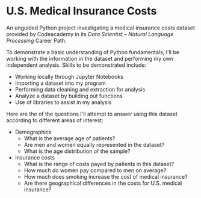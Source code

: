 # U.S. Medical Insurance Costs

An unguided Python project investigating a medical insurance costs dataset provided by Codeacademy in its *Data Scientist – Natural Language Processing* Career Path.

To demonstrate a basic understanding of Python fundamentals, I'll be working with the information in the dataset and performing my own independent analysis. Skills to be demonstrated include:
- Working locally through Jupyter Notebooks
- Importing a dataset into my program
- Performing data cleaning and extraction for analysis
- Analyze a dataset by building out functions
- Use of libraries to assist in my analysis

Here are the of the questions I'll attempt to answer using this dataset according to different areas of interest:
- Demographics 
  - What is the average age of patients?
  - Are men and women equally represented in the dataset?
  - What is the age distribution of the sample?
- Insurance costs
  - What is the range of costs payed by patients in this dataset?
  - How much do women pay compared to men on average?
  - How much does smoking increase the cost of medical insurance?
  - Are there geographical differences in the costs for U.S. medical insurance?
